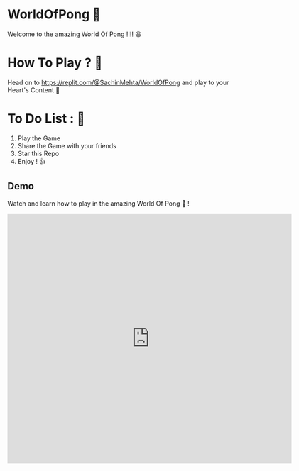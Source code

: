 # WorldOfPong 🏓
Welcome to the amazing World Of Pong !!!! 😃

# How To Play ? 🤔
Head on to https://replit.com/@SachinMehta/WorldOfPong and play to your Heart's Content 💝

# To Do List : 📜
  1) Play the Game
  2) Share the Game with your friends
  3) Star this Repo
  4) Enjoy ! 👍

## Demo

Watch and learn how to play in the amazing World Of Pong 🏓 !

<iframe src="https://player.vimeo.com/video/572907588" width="640" height="564" frameborder="0" allow="autoplay; fullscreen" allowfullscreen></iframe>
